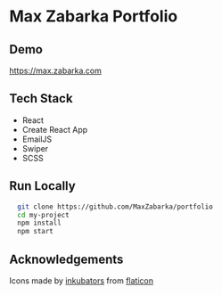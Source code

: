 
# Max Zabarka Portfolio

## Demo

https://max.zabarka.com

## Tech Stack

- React
- Create React App
- EmailJS
- Swiper
- SCSS


## Run Locally

```bash
  git clone https://github.com/MaxZabarka/portfolio
  cd my-project
  npm install
  npm start
```

## Acknowledgements
Icons made by [inkubators](https://www.flaticon.com/authors/inkubators) from [flaticon](https://www.flaticon.com/) 
    
